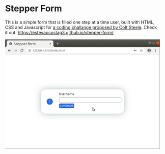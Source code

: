 # Stepper Form

This is a simple form that is filled one step at a time user, built with HTML, CSS and Javascript for [a coding challange proposed by Colt Steele](https://www.youtube.com/watch?v=qGwR_DSSnuQ). Check it out: https://estevaocostag3.github.io/stepper-form/.

![GIF demo](stepper-form.gif)